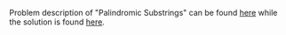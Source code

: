 Problem description of "Palindromic Substrings" can be found [here](https://leetcode.com/problems/palindromic-substrings/) while the solution is found [here](https://github.com/aurimas13/Solutions-To-Problems/blob/main/LeetCode/Python%20Solutions/Palindromic%20Substring/palindromic.py).

